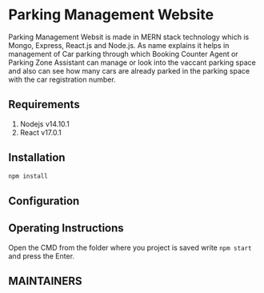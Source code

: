 # Parking Management Website
Parking Management Websit is made in MERN stack technology which is Mongo, Express, React.js and Node.js. As name explains it helps in management of Car parking through which Booking Counter Agent or Parking Zone Assistant can manage or look into the vaccant parking space and also can see how many cars are already parked in the parking space with the car registration number.

## Requirements
1) Nodejs v14.10.1
2) React v17.0.1

## Installation
```bash
npm install
```
## Configuration


## Operating Instructions
Open the CMD from the folder where you project is saved write `npm start` and press the Enter.

## MAINTAINERS
[`Rohit`]: https://github.com/imrohit7604/
